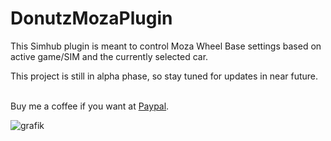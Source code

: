 # DonutzMozaPlugin

This Simhub plugin is meant to control Moza Wheel Base settings based on active game/SIM and the currently selected car.

This project is still in alpha phase, so stay tuned for updates in near future.

<br>Buy me a coffee if you want at [Paypal](https://paypal.me/donutz75?country.x=DE&locale.x=de_DE).

![grafik](https://github.com/user-attachments/assets/67eef29d-5342-4f31-99ce-bf540aebe572)

